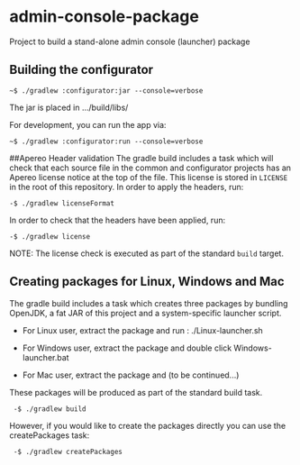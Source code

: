 # admin-console-package
Project to build a stand-alone admin console (launcher) package

## Building the configurator
```
~$ ./gradlew :configurator:jar --console=verbose
```
The jar is placed in .../build/libs/

For development, you can run the app via:

```
~$ ./gradlew :configurator:run --console=verbose
```

##Apereo Header validation
The gradle build includes a task which will check that each source file in the common and configurator projects has an Apereo 
license notice at the top of the file. This license is stored in `LICENSE` in the root of this repository.
In order to apply the headers, run:

```
-$ ./gradlew licenseFormat
```
 In order to check that the headers have been applied, run:
 
 ```
 -$ ./gradlew license
 ```
NOTE: The license check is executed as part of the standard `build` target.

## Creating packages for Linux, Windows and Mac
The gradle build includes a task which creates three packages by bundling OpenJDK, a fat JAR of this project and a system-specific launcher script.

* For Linux user, extract the package and run : ./Linux-launcher.sh

* For Windows user, extract the package and double click Windows-launcher.bat

* For Mac user, extract the package and (to be continued...)

These packages will be produced as part of the standard build task.
 
 ```
  -$ ./gradlew build
 ```
 
However, if you would like to create the packages directly you can use the createPackages task:

 ```
  -$ ./gradlew createPackages
 ```